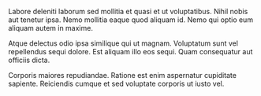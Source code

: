 Labore deleniti laborum sed mollitia et quasi et ut voluptatibus. Nihil nobis aut tenetur ipsa. Nemo mollitia eaque quod aliquam id. Nemo qui optio eum aliquam autem in maxime.
 Atque delectus odio ipsa similique qui ut magnam. Voluptatum sunt vel repellendus sequi dolore. Est aliquam illo eos sequi. Quam consequatur aut officiis dicta.
 Corporis maiores repudiandae. Ratione est enim aspernatur cupiditate sapiente. Reiciendis cumque et sed voluptate corporis ut iusto vel.